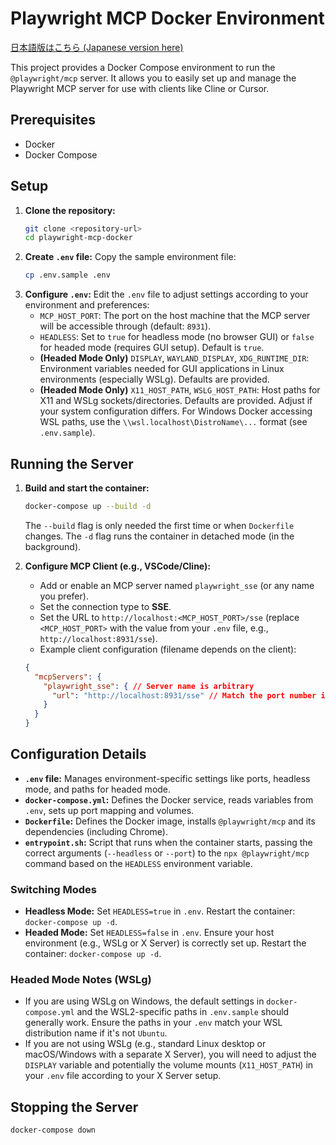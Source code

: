 # Playwright MCP Docker Environment

[日本語版はこちら (Japanese version here)](README_ja.md)

This project provides a Docker Compose environment to run the `@playwright/mcp` server. It allows you to easily set up and manage the Playwright MCP server for use with clients like Cline or Cursor.

## Prerequisites

*   Docker
*   Docker Compose

## Setup

1.  **Clone the repository:**
    ```bash
    git clone <repository-url>
    cd playwright-mcp-docker
    ```
2.  **Create `.env` file:**
    Copy the sample environment file:
    ```bash
    cp .env.sample .env
    ```
3.  **Configure `.env`:**
    Edit the `.env` file to adjust settings according to your environment and preferences:
    *   `MCP_HOST_PORT`: The port on the host machine that the MCP server will be accessible through (default: `8931`).
    *   `HEADLESS`: Set to `true` for headless mode (no browser GUI) or `false` for headed mode (requires GUI setup). Default is `true`.
    *   **(Headed Mode Only)** `DISPLAY`, `WAYLAND_DISPLAY`, `XDG_RUNTIME_DIR`: Environment variables needed for GUI applications in Linux environments (especially WSLg). Defaults are provided.
    *   **(Headed Mode Only)** `X11_HOST_PATH`, `WSLG_HOST_PATH`: Host paths for X11 and WSLg sockets/directories. Defaults are provided. Adjust if your system configuration differs. For Windows Docker accessing WSL paths, use the `\\wsl.localhost\DistroName\...` format (see `.env.sample`).

## Running the Server

1.  **Build and start the container:**
    ```bash
    docker-compose up --build -d
    ```
    The `--build` flag is only needed the first time or when `Dockerfile` changes. The `-d` flag runs the container in detached mode (in the background).

2.  **Configure MCP Client (e.g., VSCode/Cline):**
    *   Add or enable an MCP server named `playwright_sse` (or any name you prefer).
    *   Set the connection type to **SSE**.
    *   Set the URL to `http://localhost:<MCP_HOST_PORT>/sse` (replace `<MCP_HOST_PORT>` with the value from your `.env` file, e.g., `http://localhost:8931/sse`).
    *   Example client configuration (filename depends on the client):
      ```json
      {
        "mcpServers": {
          "playwright_sse": { // Server name is arbitrary
            "url": "http://localhost:8931/sse" // Match the port number in .env
          }
        }
      }
      ```

## Configuration Details

*   **`.env` file:** Manages environment-specific settings like ports, headless mode, and paths for headed mode.
*   **`docker-compose.yml`:** Defines the Docker service, reads variables from `.env`, sets up port mapping and volumes.
*   **`Dockerfile`:** Defines the Docker image, installs `@playwright/mcp` and its dependencies (including Chrome).
*   **`entrypoint.sh`:** Script that runs when the container starts, passing the correct arguments (`--headless` or `--port`) to the `npx @playwright/mcp` command based on the `HEADLESS` environment variable.

### Switching Modes

*   **Headless Mode:** Set `HEADLESS=true` in `.env`. Restart the container: `docker-compose up -d`.
*   **Headed Mode:** Set `HEADLESS=false` in `.env`. Ensure your host environment (e.g., WSLg or X Server) is correctly set up. Restart the container: `docker-compose up -d`.

### Headed Mode Notes (WSLg)

*   If you are using WSLg on Windows, the default settings in `docker-compose.yml` and the WSL2-specific paths in `.env.sample` should generally work. Ensure the paths in your `.env` match your WSL distribution name if it's not `Ubuntu`.
*   If you are not using WSLg (e.g., standard Linux desktop or macOS/Windows with a separate X Server), you will need to adjust the `DISPLAY` variable and potentially the volume mounts (`X11_HOST_PATH`) in your `.env` file according to your X Server setup.

## Stopping the Server

```bash
docker-compose down
```
